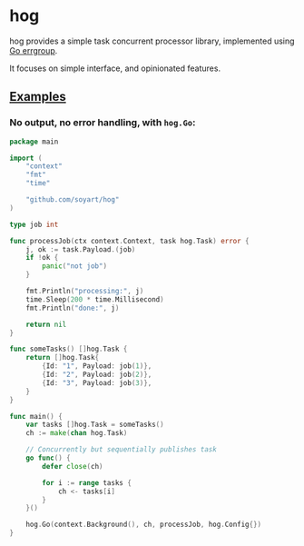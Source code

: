 # hog

hog provides a simple task concurrent processor library,
implemented using [Go errgroup](https://pkg.go.dev/golang.org/x/sync/errgroup).

It focuses on simple interface, and opinionated features.

## [Examples](./examples/)

### No output, no error handling, with `hog.Go`:

```go
package main

import (
	"context"
	"fmt"
	"time"

	"github.com/soyart/hog"
)

type job int

func processJob(ctx context.Context, task hog.Task) error {
	j, ok := task.Payload.(job)
	if !ok {
		panic("not job")
	}

	fmt.Println("processing:", j)
	time.Sleep(200 * time.Millisecond)
	fmt.Println("done:", j)

	return nil
}

func someTasks() []hog.Task {
	return []hog.Task{
		{Id: "1", Payload: job(1)},
		{Id: "2", Payload: job(2)},
		{Id: "3", Payload: job(3)},
	}
}

func main() {
	var tasks []hog.Task = someTasks()
	ch := make(chan hog.Task)

	// Concurrently but sequentially publishes task
	go func() {
		defer close(ch)

		for i := range tasks {
			ch <- tasks[i]
		}
	}()

	hog.Go(context.Background(), ch, processJob, hog.Config{})
}
```
